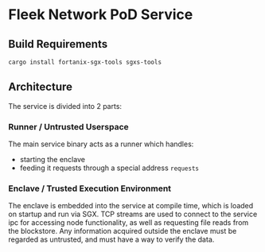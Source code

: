 # Fleek Network PoD Service

## Build Requirements

```bash
cargo install fortanix-sgx-tools sgxs-tools
```

## Architecture

The service is divided into 2 parts:

### Runner / Untrusted Userspace

The main service binary acts as a runner which handles:

- starting the enclave
- feeding it requests through a special address `requests`

### Enclave / Trusted Execution Environment

The enclave is embedded into the service at compile time, which is loaded on startup and run via SGX.
TCP streams are used to connect to the service ipc for accessing node functionality, as well as requesting
file reads from the blockstore. Any information acquired outside the enclave must be regarded as untrusted,
and must have a way to verify the data.
